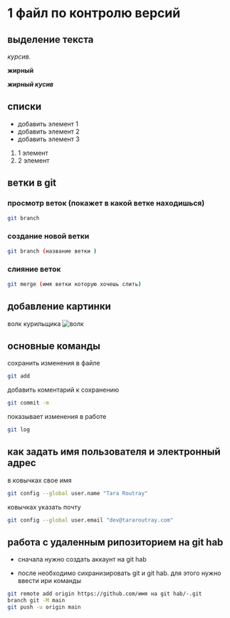 # 1 файл по контролю версий 

## выделение текста 
*курсив.*

**жирный**

**_жирный кусив_**

## списки 
* добавить элемент 1
* добавить элемент 2 
* добавить элемент 3 

1. 1 элемент 
2. 2 элемент

##   ветки в git
### просмотр веток (покажет в какой ветке находишься)
```sh
git branch 
```
### создание новой ветки 
```sh
git branch (название ветки )
```
### слияние веток 
```sh
git merge (имя ветки которую хочешь слить)
```
## добавление картинки 
волк курильщика
![волк](wolf.jpg)
 
## основные команды 
сохранить изменения в файле 
```sh
git add
```
добавить коментарий к сохранению 
```sh
git commit -m
```
показывает изменения в работе 
```sh
git log
```
## как задать имя пользователя и электронный адрес 

в ковычках свое имя
```sh
git config --global user.name "Tara Routray"
``` 
ковычках указать почту 

```sh
git config --global user.email "dev@tararoutray.com" 
```

## работа с удаленным рипозиторием на git hab
* сначала нужно создать аккаунт на git hab

 * после необходимо сихранизировать git и git hab.
для этого нужно ввести ири команды 
```sh
git remote add origin https://github.com/имя на git hab/-.git 
branch git -M main
git push -u origin main
```